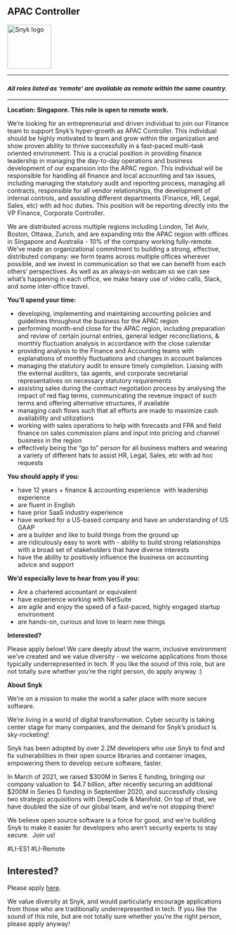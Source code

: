 APAC Controller
---

<img src="https://res.cloudinary.com/snyk/image/upload/v1537345894/press-kit/brand/logo-black.png" width="100" alt="Snyk logo" />

<hr>
<h3><em><strong><sub>All roles listed as ‘remote’ are available as remote within the same country.</sub></strong></em></h3>
<hr>
<p><strong>Location: Singapore. This role is open to remote work.</strong></p>
<p><span style="font-weight: 400;">We’re looking for an entrepreneurial and driven individual to join our Finance team to support Snyk’s hyper-growth as APAC Controller. This individual should be highly motivated to learn and grow within the organization and show proven ability to thrive successfully in a fast-paced multi-task oriented environment. This is a crucial position in providing finance leadership in managing the day-to-day operations and business development of our expansion into the APAC region. This individual will be responsible for handling all finance and local accounting and tax issues, including managing the statutory audit and reporting process, managing all contracts, responsible for all vendor relationships, the development of internal controls, and assisting different departments (Finance, HR, Legal, Sales, etc) with ad hoc duties. This position will be reporting directly into the VP Finance, Corporate Controller.</span></p>
<p><span style="font-weight: 400;">We are distributed across multiple regions including London, Tel Aviv, Boston, Ottawa, Zurich, and are expanding into the APAC region with offices in Singapore and Australia - 10% of the company working fully-remote. We’ve made an organizational commitment to building a strong, effective, distributed company: we form teams across multiple offices wherever possible, and we invest in communication so that we can benefit from each others’ perspectives. As well as an always-on webcam so we can see what’s happening in each office, we make heavy use of video calls, Slack, and some inter-office travel.</span></p>
<p><strong>You’ll spend your time:</strong></p>
<ul>
<li style="font-weight: 400;"><span style="font-weight: 400;">developing, implementing and maintaining accounting policies and guidelines throughout the business for the APAC region</span></li>
<li style="font-weight: 400;"><span style="font-weight: 400;">performing month-end close for the APAC region, including preparation and review of certain journal entries, general ledger reconciliations, &amp; monthly fluctuation analysis in accordance with the close calendar</span></li>
<li style="font-weight: 400;"><span style="font-weight: 400;">providing analysis to the Finance and Accounting teams with explanations of monthly fluctuations and changes in account balances</span></li>
<li style="font-weight: 400;"><span style="font-weight: 400;">managing the statutory audit to ensure timely completion. Liaising with the external auditors, tax agents, and corporate secretarial representatives on necessary statutory requirements</span></li>
<li style="font-weight: 400;"><span style="font-weight: 400;">assisting sales during the contract negotiation process by analysing the impact of red flag terms, communicating the revenue impact of such terms and offering alternative structures, if available</span></li>
<li style="font-weight: 400;"><span style="font-weight: 400;">managing cash flows such that all efforts are made to maximize cash availability and utilizations&nbsp;</span></li>
<li style="font-weight: 400;"><span style="font-weight: 400;">working with sales operations to help with forecasts and FPA and field finance on sales commission plans and input into pricing and channel business in the region</span></li>
<li style="font-weight: 400;"><span style="font-weight: 400;">effectively being the “go to” person for all business matters and wearing a variety of different hats to assist HR, Legal, Sales, etc with ad hoc requests</span></li>
</ul>
<p><strong>You should apply if you:</strong></p>
<ul>
<li style="font-weight: 400;"><span style="font-weight: 400;">have 12 years + finance &amp; accounting experience&nbsp; with leadership experience</span></li>
<li style="font-weight: 400;"><span style="font-weight: 400;">are fluent in English</span></li>
<li style="font-weight: 400;"><span style="font-weight: 400;">have prior SaaS industry experience</span></li>
<li style="font-weight: 400;"><span style="font-weight: 400;">have worked for a US-based company and have an understanding of US GAAP</span></li>
<li style="font-weight: 400;"><span style="font-weight: 400;">are a builder and like to build things from the ground up</span></li>
<li style="font-weight: 400;"><span style="font-weight: 400;">are ridiculously easy to work with - ability to build strong relationships with a broad set of stakeholders that have diverse interests</span></li>
<li style="font-weight: 400;"><span style="font-weight: 400;">have the ability to positively influence the business on accounting advice and support&nbsp;</span></li>
</ul>
<p><strong>We’d especially love to hear from you if you:</strong></p>
<ul>
<li style="font-weight: 400;"><span style="font-weight: 400;">Are a chartered accountant or equivalent</span></li>
<li style="font-weight: 400;"><span style="font-weight: 400;">have experience working with NetSuite</span></li>
<li style="font-weight: 400;"><span style="font-weight: 400;">are agile and enjoy the speed of a fast-paced, highly engaged startup environment</span></li>
<li style="font-weight: 400;"><span style="font-weight: 400;">are hands-on, curious and love to learn new things</span></li>
</ul>
<p><strong>Interested?</strong></p>
<p><span style="font-weight: 400;">Please apply below! We care deeply about the warm, inclusive environment we’ve created and we value diversity - we welcome applications from those typically underrepresented in tech. If you like the sound of this role, but are not totally sure whether you’re the right person, do apply anyway :)</span></p>
<p><strong>About Snyk</strong></p>
<p><span style="font-weight: 400;">We’re on a mission to make the world a safer place with more secure software.</span></p>
<p><span style="font-weight: 400;">We’re living in a world of digital transformation. Cyber security is taking center stage for many companies, and the demand for Snyk’s product is sky-rocketing!&nbsp;</span></p>
<p><span style="font-weight: 400;">Snyk has been adopted by over 2.2M developers who use Snyk to find and fix vulnerabilities in their open source libraries and container images, empowering them to develop secure software, faster.</span></p>
<p><span style="font-weight: 400;">In March of 2021, we raised $300M in Series E funding, bringing our company valuation to&nbsp; $4.7 billion, after recently securing an additional $200M in Series D funding in September 2020, and successfully closing two strategic acquisitions with DeepCode &amp; Manifold. On top of that, we have doubled the size of our global team, and we’re not stopping there!&nbsp;</span></p>
<p><span style="font-weight: 400;">We believe open source software is a force for good, and we’re building Snyk to make it easier for developers who aren’t security experts to stay secure.&nbsp; Join us!</span></p>
<p>#LI-ES1 #LI-Remote</p>

Interested?
---

Please apply [here](https://boards.greenhouse.io/snyk/jobs/5247422002#app).

We value diversity at Snyk, and would particularly encourage applications from those who are traditionally underrepresented in tech.
If you like the sound of this role, but are not totally sure whether you’re the right person, please apply anyway!
